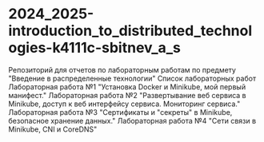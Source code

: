 # 2024_2025-introduction_to_distributed_technologies-k4111c-sbitnev_a_s
Репозиторий для отчетов по лабораторным работам по предмету "Введение в распределенные технологии"
Список лабораторных работ
Лабораторная работа №1 "Установка Docker и Minikube, мой первый манифест."
Лабораторная работа №2 "Развертывание веб сервиса в Minikube, доступ к веб интерфейсу сервиса. Мониторинг сервиса."
Лабораторная работа №3 "Сертификаты и "секреты" в Minikube, безопасное хранение данных."
Лабораторная работа №4 "Сети связи в Minikube, CNI и CoreDNS"
